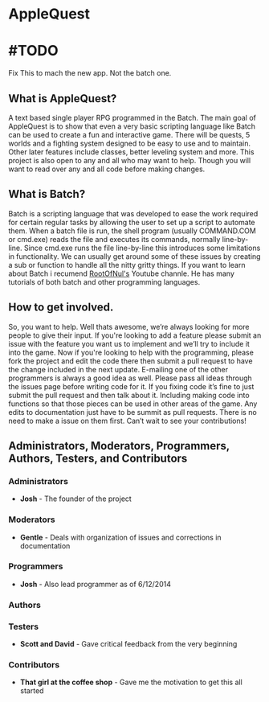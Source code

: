 AppleQuest
==========

#TODO
====
Fix This to mach the new app. Not the batch one.


What is AppleQuest?
-------------------
A text based single player RPG programmed in the Batch.  The main goal of AppleQuest is to show that even a very basic scripting language like Batch can be used to create a fun and interactive game.  There will be quests, 5 worlds and a fighting system designed to be easy to use and to maintain.  Other later features include classes, better leveling system and more.  This project is also open to any and all who may want to help.  Though you will want to read over any and all code before making changes.

What is Batch?
--------------
Batch is a scripting language that was developed to ease the work required for certain regular tasks by allowing the user to set up a script to automate them.  When a batch file is run, the shell program (usually COMMAND.COM or cmd.exe) reads the file and executes its commands, normally line-by-line.  Since cmd.exe runs the file line-by-line this introduces some limitations in functionality. We can usually get around some of these issues by creating a sub or function to handle all the nitty gritty things.  If you want to learn about Batch i recumend [RootOfNul's](https://www.youtube.com/user/RootOfTheNull) Youtube channle. He has many tutorials of both batch and other programming languages. 


How to get involved.
--------------------
So, you want to help. Well thats awesome, we’re always looking for more people to give their input. If you're looking to add a feature please submit an issue with the feature you want us to implement and we’ll try to include it into the game. Now if you're looking to help with the programming, please fork the project and edit the code there then submit a pull request to have the change included in the next update. E-mailing one of the other programmers is always a good idea as well. Please pass all ideas through the issues page before writing code for it. If you fixing code it’s fine to just submit the pull request and then talk about it. Including making code into functions so that those pieces can be used in other areas of the game.  Any edits to documentation just have to be summit as pull requests. There is no need to make a issue on them first. Can’t wait to see your contributions!


Administrators, Moderators, Programmers, Authors, Testers, and Contributors
--------------------------------------------------------------------------

### Administrators
* **Josh** - The founder of the project

### Moderators
* **Gentle** - Deals with organization of issues and corrections in documentation

### Programmers
* **Josh** - Also lead programmer as of 6/12/2014

### Authors


### Testers
* **Scott and David** - Gave critical feedback from the very beginning

### Contributors
* **That girl at the coffee shop** - Gave me the motivation to get this all started


